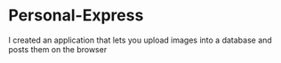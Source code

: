 # Personal-Express
I created an application that lets you upload images into a database and posts them on the browser
